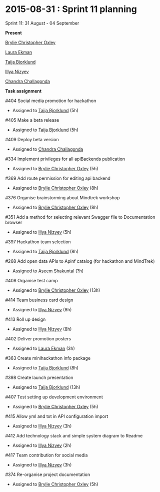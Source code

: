 # 2015-08-31 : Sprint 11 planning

Sprint 11: 31 August - 04 September

**Present**

[Brylie Christopher Oxley](https://www.openhub.net/accounts/brylie)

[Laura Ekman](https://apinf.hackpad.com/ep/profile/Gdh9g3Hy7P6)

[Taija Bjorklund](https://apinf.hackpad.com/ep/profile/qMJYdtOf8Ww)

[Illya Nizyev](/ep/profile/w4lbdyiXvgi)

[Chandra Challagonda](/ep/profile/swTYKWJpF5W)

**Task assignment**

#404 Social media promotion for hackathon

*   Assigned to [Taija Bjorklund](/ep/profile/qMJYdtOf8Ww) (5h)

#405 Make a beta release

*   Assigned to [Taija Bjorklund](/ep/profile/qMJYdtOf8Ww) (5h)

#409 Deploy beta version

*   Assigned to [Chandra Challagonda](/ep/profile/swTYKWJpF5W)

#334 Implement privileges for all apiBackends publication

*   Assigned to [Brylie Christopher Oxley](https://www.openhub.net/accounts/brylie) (5h)

#369 Add route permission for editing api backend

*   Assigned to [Brylie Christopher Oxley](https://www.openhub.net/accounts/brylie) (8h)

#376 Organise brainstorming about Mindtrek workshop

*   Assigned to [Brylie Christopher Oxley](https://www.openhub.net/accounts/brylie) (8h)

#351 Add a method for selecting relevant Swagger file to Documentation browser

*   Assigned to [Illya Nizyev](/ep/profile/w4lbdyiXvgi) (5h)

#397 Hackathon team selection

*   Assigned to [Taija Bjorklund](/ep/profile/qMJYdtOf8Ww) (8h)

#268 Add open data APIs to Apinf catalog (for hackathon and MindTrek)

*   Assigned to [Aseem Shakuntal](/ep/profile/sWTEun2Rf6U) (?h)

#408 Organise test camp

*   Assigned to [Brylie Christopher Oxley](https://www.openhub.net/accounts/brylie) (13h)

#414 Team business card design

*   Assigned to [Illya Nizyev](/ep/profile/w4lbdyiXvgi) (8h)

#413 Roll up design

*   Assigned to [Illya Nizyev](/ep/profile/w4lbdyiXvgi) (8h)

#402 Deliver promotion posters

*   Assigned to [Laura Ekman](/ep/profile/Gdh9g3Hy7P6) (3h)

#363 Create minihackathon info package

*   Assigned to [Taija Bjorklund](/ep/profile/qMJYdtOf8Ww) (8h)

#398 Create launch presentation

*   Assigned to [Taija Bjorklund](/ep/profile/qMJYdtOf8Ww) (13h)

#407 Test setting up development environment

*   Assigned to [Brylie Christopher Oxley](https://www.openhub.net/accounts/brylie) (5h)

#415 Allow yml and txt in API configuration import

*   Assigned to [Illya Nizyev](/ep/profile/w4lbdyiXvgi) (3h)

#412 Add technology stack and simple system diagram to Readme

*   Assigned to [Illya Nizyev](https://apinf.hackpad.com/ep/profile/w4lbdyiXvgi) (2h)

#417 Team contribution for social media

*   Assigned to [Illya Nizyev](/ep/profile/w4lbdyiXvgi) (3h)

#374 Re-organise project documentation

*   Assigned to [Brylie Christopher Oxley](https://www.openhub.net/accounts/brylie) (5h)